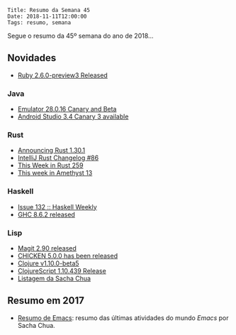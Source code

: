     Title: Resumo da Semana 45
    Date: 2018-11-11T12:00:00
    Tags: resumo, semana

Segue o resumo da 45º semana do ano de 2018...

<!-- more -->

## Novidades

* [Ruby 2.6.0-preview3 Released](https://www.ruby-lang.org/en/news/2018/11/06/ruby-2-6-0-preview3-released "Post sobre Ruby 2.6.0-preview3 Released")

### Java

* [Emulator 28.0.16 Canary and Beta](https://androidstudio.googleblog.com/2018/11/emulator-28016-canary-and-beta.html "Post sobre Emulator 28.0.16 Canary and Beta")
* [Android Studio 3.4 Canary 3 available](https://androidstudio.googleblog.com/2018/11/android-studio-34-canary-3-available.html "Post sobre Android Studio 3.4 Canary 3 available")

### Rust

* [Announcing Rust 1.30.1](https://blog.rust-lang.org/2018/11/08/Rust-1.30.1.html "Post sobre Announcing Rust 1.30.1")
* [IntelliJ Rust Changelog #86](https://intellij-rust.github.io/2018/11/07/changelog-86.html "Post sobre IntelliJ Rust Changelog #86")
* [This Week in Rust 259](https://this-week-in-rust.org/blog/2018/11/06/this-week-in-rust-259 "Post sobre This Week in Rust 259")
* [This week in Amethyst 13](https://www.amethyst.rs/blog/twia-13 "Post sobre This week in Amethyst 13")

### Haskell

* [Issue 132 :: Haskell Weekly](https://haskellweekly.news/issues/132.html "Post sobre Issue 132 :: Haskell Weekly")
* [GHC 8.6.2 released](https://ghc.haskell.org/trac/ghc/blog/ghc-8.6.2-released "Post sobre GHC 8.6.2 released")

### Lisp

* [Magit 2.90 released](https://emacsair.me/2018/11/08/magit-2.90 "Post sobre Magit 2.90 released")
* [CHICKEN 5.0.0 has been released](http://lists.nongnu.org/archive/html/chicken-users/2018-11/msg00006.html "Post sobre CHICKEN 5.0.0 has been released")
* [Clojure v1.10.0-beta5](https://github.com/clojure/clojure/releases/tag/clojure-1.10.0-beta5 "Post sobre Clojure v1.10.0-beta5")
* [ClojureScript 1.10.439 Release](https://clojurescript.org/news/2018-11-02-release "Post sobre ClojureScript 1.10.439 Release")
* [Listagem da Sacha Chua](http://sachachua.com/blog/category/emacs-news "Post sobre Listagem da Sacha Chua")

## Resumo em 2017

* [Resumo de Emacs](http://sachachua.com/blog/category/emacs-news "Resumo do Emacs"): resumo das últimas atividades do mundo _Emacs_ por Sacha Chua.
